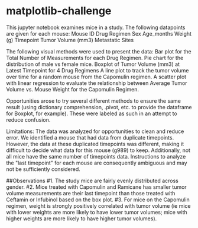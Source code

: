 # matplotlib-challenge

This jupyter notebook examines mice in a study. The following datapoints are given for each mouse:
   Mouse ID
   Drug Regimen
   Sex
   Age_months
   Weight (g)
   Timepoint
   Tumor Volume (mm3)
   Metastatic Sites

The following visual methods were used to present the data:
   Bar plot for the Total Number of Measurements for each Drug Regimen.
   Pie chart for the distribution of male vs female mice.
   Boxplot of Tumor Volume (mm3) at Latest Timepoint for 4 Drug Regimens
   A line plot to track the tumor volume over time for a random mouse from the Capomulin regimen.
   A scatter plot with linear regression to evaluate the relationship between Average Tumor Volume vs. Mouse Weight for the Capomulin Regimen.

Opportunities arose to try several different methods to ensure the same result (using dictionary comprehension, .pivot, etc. to provide the dataframe for Boxplot, for example). These were labeled as such in an attempt to reduce confusion.

Limitations:
The data was analyzed for opportunities to clean and reduce error. 
We identified a mouse that had data from duplicate timepoints. However, the data at these duplicated timepoints was different, making it difficult to decide what data for this mouse (g989) to keep.
Additionally, not all mice have the same number of timepoints data. Instructions to analyze the "last timepoint" for each mouse are consequently ambiguous and may not be sufficiently considered.

##Observations
#1. The study mice are fairly evenly distributed across gender.
#2. Mice treated with Capomulin and Ramicane has smaller tumor volume measurements are their last timepoint than those treated with Ceftamin or Infubinol based on the box plot.
#3. For mice on the Capomulin regimen, weight is strongly positively correlated with tumor volume (ie  mice with lower weights are more likely to have lower tumor volumes;   mice with higher weights are more likely to have higher tumor volumes).